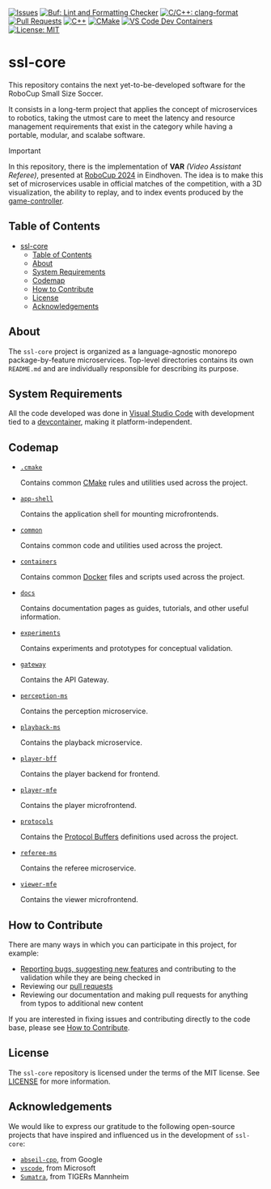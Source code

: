 [![Issues](https://img.shields.io/github/issues/robocin/ssl-core)](https://github.com/robocin/ssl-core/issues)
[![Buf: Lint and Formatting Checker](https://github.com/robocin/ssl-core/actions/workflows/buf-lint-and-formatting-checker.yaml/badge.svg?branch=main)](https://github.com/robocin/ssl-core/actions/workflows/buf-lint-and-formatting-checker.yaml?query=branch%3Amain)
[![C/C++: clang-format](https://github.com/robocin/ssl-core/actions/workflows/cpp-clang-format.yaml/badge.svg?branch=main)](https://github.com/robocin/ssl-core/actions/workflows/cpp-clang-format.yaml?query=branch%3Amain)
[![Pull Requests](https://img.shields.io/github/issues-pr/robocin/ssl-core)](https://github.com/robocin/ssl-core/pulls)
[![C++](https://img.shields.io/badge/C%2B%2B-23%2B-darkblue.svg)](https://en.cppreference.com/w/cpp/23)
[![CMake](https://img.shields.io/badge/CMake-3.29%2B-blue.svg)](https://cmake.org/cmake/help/latest/release/3.29.html)
[![VS Code Dev Containers](https://img.shields.io/static/v1?label=VS+Code&message=Dev+Containers&logo=visualstudiocode&color=007ACC&labelColor=2C2C32&logoColor=007ACC)](https://code.visualstudio.com/docs/devcontainers/containers)
[![License: MIT](https://img.shields.io/badge/License-MIT-orange.svg)](LICENSE)

# ssl-core

This repository contains the next yet-to-be-developed software for the RoboCup Small Size Soccer.

It consists in a long-term project that applies the concept of microservices to robotics, taking the utmost care to meet the latency and resource management requirements that exist in the category while having a portable, modular, and scalabe software.

> [!IMPORTANT]
> In this repository, there is the implementation of **VAR** _(Video Assistant Referee)_, presented at [RoboCup 2024](https://ssl.robocup.org/robocup-2024-awards#open-source-award) in Eindhoven. The idea is to make this set of microservices usable in official matches of the competition, with a 3D visualization, the ability to replay, and to index events produced by the [game-controller](https://github.com/RoboCup-SSL/ssl-game-controller).

## Table of Contents

- [ssl-core](#ssl-core)
  - [Table of Contents](#table-of-contents)
  - [About](#about)
  - [System Requirements](#system-requirements)
  - [Codemap](#codemap)
  - [How to Contribute](#how-to-contribute)
  - [License](#license)
  - [Acknowledgements](#acknowledgements)

## About

The `ssl-core` project is organized as a language-agnostic monorepo package-by-feature microservices. Top-level directories contains its own `README.md` and are individually responsible for describing its purpose.

## System Requirements

All the code developed was done in [Visual Studio Code](https://code.visualstudio.com) with development tied to a [devcontainer](https://code.visualstudio.com/docs/devcontainers/containers), making it platform-independent.

## Codemap

* [`.cmake`](.cmake/README.md)

  Contains common [CMake](https://cmake.org) rules and utilities used across the project.

* [`app-shell`](app-shell/README.md)

  Contains the application shell for mounting microfrontends.

* [`common`](common/README.md)

  Contains common code and utilities used across the project.

* [`containers`](containers/README.md)

  Contains common [Docker](https://www.docker.com) files and scripts used across the project.

* [`docs`](docs/README.md)

  Contains documentation pages as guides, tutorials, and other useful information.

* [`experiments`](experiments/README.md)

  Contains experiments and prototypes for conceptual validation.

* [`gateway`](gateway/README.md)

  Contains the API Gateway.

* [`perception-ms`](perception-ms/README.md)

  Contains the perception microservice.

* [`playback-ms`](playback-ms/README.md)

  Contains the playback microservice.

* [`player-bff`](player-bff/README.md)

  Contains the player backend for frontend.

* [`player-mfe`](player-mfe/README.md)

  Contains the player microfrontend.

* [`protocols`](protocols/README.md)

  Contains the [Protocol Buffers](https://developers.google.com/protocol-buffers) definitions used across the project.

* [`referee-ms`](referee-ms/README.md)

  Contains the referee microservice.

* [`viewer-mfe`](viewer-mfe/README.md)

  Contains the viewer microfrontend.

## How to Contribute

There are many ways in which you can participate in this project, for example:

* [Reporting bugs, suggesting new features](https://github.com/robocin/ssl-core/issues) and contributing to the validation while they are being checked in
* Reviewing our [pull requests](https://github.com/robocin/ssl-core/pulls)
* Reviewing our documentation and making pull requests for anything from typos to additional new content

If you are interested in fixing issues and contributing directly to the code base,
please see [How to Contribute](docs/how-to-contribute.md).

## License

The `ssl-core` repository is licensed under the terms of the MIT license. See [LICENSE](LICENSE) for more information.

## Acknowledgements

We would like to express our gratitude to the following open-source projects that have inspired and influenced us in the development of `ssl-core`:

* [`abseil-cpp`](https://github.com/abseil/abseil-cpp), from Google
* [`vscode`](https://github.com/microsoft/vscode), from Microsoft
* [`Sumatra`](https://github.com/TIGERs-Mannheim/Sumatra), from TIGERs Mannheim
